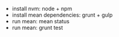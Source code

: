 - install nvm: node + npm
- install mean dependencies: grunt + gulp
- run mean: mean status
- run mean: grunt test
